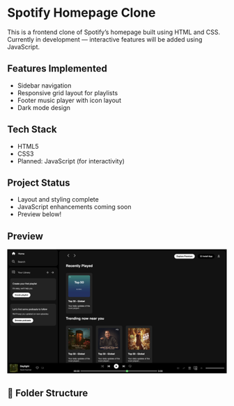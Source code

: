 # Spotify Homepage Clone 

This is a frontend clone of Spotify’s homepage built using HTML and CSS.  
Currently in development — interactive features will be added using JavaScript.

##  Features Implemented
- Sidebar navigation
- Responsive grid layout for playlists
- Footer music player with icon layout
- Dark mode design

##  Tech Stack
- HTML5
- CSS3
- Planned: JavaScript (for interactivity)

##  Project Status
- Layout and styling complete  
- JavaScript enhancements coming soon  
- Preview below!

## Preview
![Screenshot](./photos/clone_homepage.png) <!-- save your screenshot inside /photos -->

## 📁 Folder Structure
